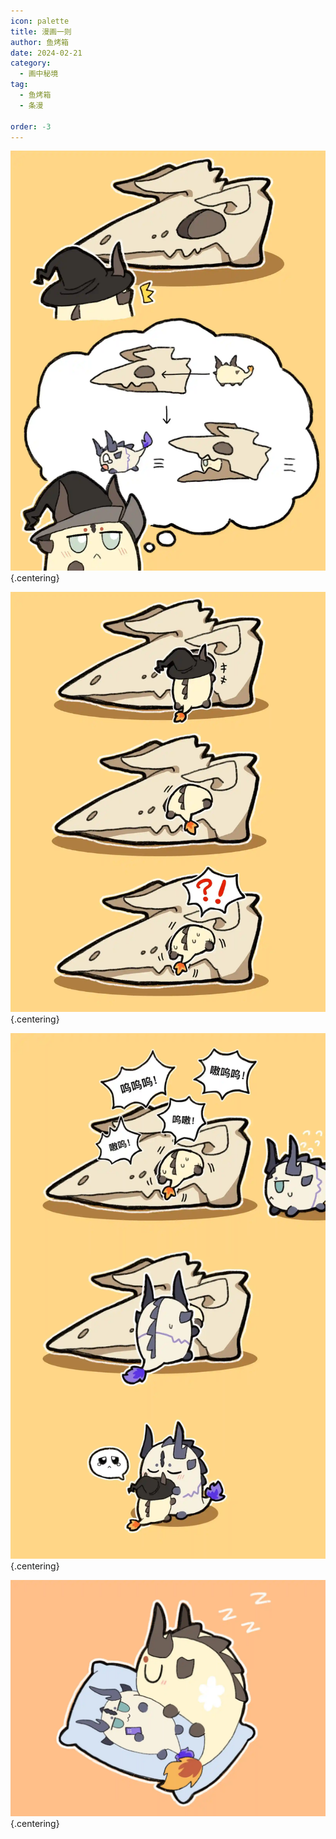 ```yaml
---
icon: palette
title: 漫画一则
author: 鱼烤箱
date: 2024-02-21
category:
  - 画中秘境
tag:
  - 鱼烤箱
  - 条漫

order: -3
---
```


![](./res/comic/comic1.webp) {.centering}

![](./res/comic/comic2.webp) {.centering}

![](./res/comic/comic3.webp) {.centering}

![](./res/comic/comic4.webp) {.centering}

<FakeAds />